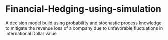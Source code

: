 # Financial-Hedging-using-simulation
A decision model build using probability and stochastic process knowledge to mitigate the revenue loss of a company due to unfavorable fluctuations in international Dollar value
